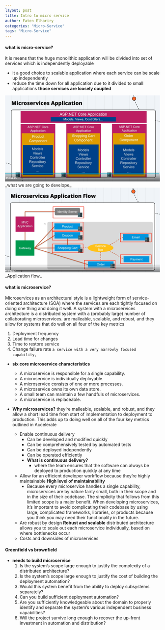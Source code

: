 ```yaml
---
layout: post
title: Intro to micro service
author: Faten Elhariry
categories: "Micro-Service"
tags: "Micro-Service"
---
```


#### what is micro-service?
  it is means that the huge monolithic application will be divided into set of services which is independently deployable 
  - it a good choice to scalable application where each service can be scale up independently 
  - reduce the time down for all application due to it divided to small applications **those services are loosely coupled**


<img src="/images/dev/microservice/1.png" />
_what we are going to develope_


<img src="/images/dev/microservice/2.png" />
_Application flow_


#### what is microservice?
  Microservices as an architectural style is a lightweight form of service-oriented architecture (SOA) where the services are each tightly focused on doing one thing and doing it well. A system with a microservices architecture is a distributed system with a (probably large) number of collaborating microservices.
  are malleable, scalable, and robust, and they allow for systems that do well on all four of the key metrics
  1. Deployment frequency
  2. Lead time for changes
  3. Time to restore service
  4. Change failure rate
  `a service with a very narrowly focused capability,`  
  
  - **six core microservice characteristics** 
    - A microservice is responsible for a single capability.
    - A microservice is individually deployable.
    - A microservice consists of one or more processes.
    - A microservice owns its own data store.
    - A small team can maintain a few handfuls of microservices.
    - A microservice is replaceable.  
    
  - **Why microservices?**
    they’re malleable, scalable, and robust, and they allow a short lead time from start of implementation to deployment to production. This adds up to doing well on all of the four key metrics outlined in Accelerate
    - Enable continuous delivery
      - Can be developed and modified quickly
      - Can be comprehensively tested by automated tests
      - Can be deployed independently
      - Can be operated efficiently
      - **What is continuous delivery?**
        - where the team ensures that the software can always be deployed to production quickly at any time
    - Allow for an efficient developer workflow because they’re highly maintainable **High level of maintainability**
      - Because every microservice handles a single capability, microservices are by nature fairly small, both in their scope and in the size of their codebase. The simplicity that follows from this limited scope is a major benefit. When developing microservices, it’s important to avoid complicating their codebase by using large, complicated frameworks, libraries, or products because you think you may need their functionality in the future.
    - Are robust by design **Robust and scalable**
      distributed architecture allows you to scale out each microservice individually, based on where bottlenecks occur
    - Costs and downsides of microservices
#### Greenfield vs brownfield 
  - **needs to build microservice** 
    1. Is the system’s scope large enough to justify the complexity of a distributed architecture?
    2. Is the system’s scope large enough to justify the cost of building the deployment automation?
    3. Would this system benefit from the ability to deploy subsystems separately?
    4. Can you build sufficient deployment automation?
    5. Are you sufficiently knowledgeable about the domain to properly identify and separate the system’s various independent business capabilities?
    6. Will the project survive long enough to recover the up-front investment in automation and distribution?
  